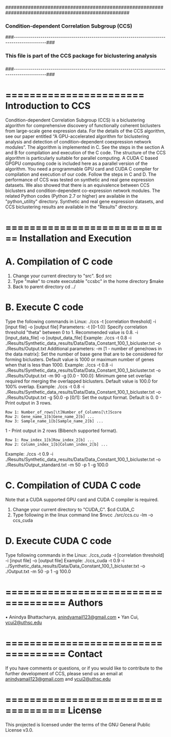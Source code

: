 ####################################################################################################
###      Condition-dependent Correlation Subgroup (CCS)                                          ###
###----------------------------------------------------------------------------------------------###
###                                                                                              ###
### This file is part of the CCS package for biclustering analysis                               ###
###                                                                                              ###
###----------------------------------------------------------------------------------------------###


=======================
Introduction to CCS
=======================

Condition-dependent Correlation Subgroup (CCS) is a biclustering algorithm for comprehensive discovery of functionally coherent biclusters from large-scale gene expression data. For the details of the CCS algorithm, see our paper entitled “A GPU-accelerated algorithm for biclustering analysis and detection of condition-dependent coexpression network modules”. The algorithm is implemented in C. See the steps in the section A and B for compilation and execution of the C code.
The structure of the CCS algorithm is particularly suitable for parallel computing. A CUDA C based GPGPU computing code is included here as a parallel version of the algorithm. You need a programmable GPU card and CUDA C complier for compilation and execution of our code. Follow the steps in C and D.
The performance of CCS was tested on synthetic and real gene expression datasets. We also showed that there is an equivalence between CCS biclusters and condition-dependent co-expression network modules. The related Python codes (Python 2.7 or higher) are available in the "python_utility" directory.
Synthetic and real gene expression datasets, and CCS biclustering results are available in the "Results" directory.


============================
Installation and Execution
============================


A. Compilation of C code
====================================
1.	Change your current directory to "src". $cd src
2.	Type "make" to create executable "ccsbc" in the home directory $make
3.	Back to parent directory cd ../


B. Execute C code
====================================

Type the following commands in Linux:
./ccs -t [correlation threshold] -i [input file] -o [output file]
Parameters:
-t [0-1.0]: Specify correlation threshold "theta" between 0 to 1. Recommended value is 0.8. -i [input_data_file] -o [output_data_file]
Example: 
./ccs -t 0.8 -i ./Results/Synthetic_data_results/Data/Data_Constant_100_1_bicluster.txt -o ./Results/Output.txt
Additional parameters:
-m [1 - number of gene/rows in the data matrix]: Set the number of base gene that are to be considered for forming biclusters. Default value is 1000 or maximum number of genes when that is less than 1000.
Example: 
./ccs -t 0.8 -i ./Results/Synthetic_data_results/Data/Data_Constant_100_1_bicluster.txt -o ./Results/Output.txt -m 90
-g [0.0 - 100.0]: Minimum gene set overlap required for merging the overlapped biclusters. Default value is 100.0 for 100% overlap.
Example: 
./ccs -t 0.8 -i ./Results/Synthetic_data_results/Data/Data_Constant_100_1_bicluster.txt -o ./Results/Output.txt -g 50.0
-p [0/1]: Set the output format. Default is 0.
0 - Print output in 3 rows. 

    Row 1: Number_of_rows[\t]Number_of_Columns[\t]Score   
    Row 2: Gene_name_1[b]Gene_name_2[b] ...    
    Row 3: Sample_name_1[b]Sample_name_2[b] ... 

1 - Print output in 2 rows (Bibench supported format). 

    Row 1: Row_index_1[b]Row_index_2[b] ...    
    Row 2: Column_index_1[b]Column_index_2[b] ...     

Example: 
./ccs -t 0.9 -i ./Results/Synthetic_data_results/Data/Data_Constant_100_1_bicluster.txt -o ./Results/Output_standard.txt -m 50 -p 1 -g 100.0




C. Compilation of CUDA C code
====================================
Note that a CUDA supported GPU card and CUDA C compiler is required.
1.	Change your current directory to "CUDA_C". $cd CUDA_C
2.	Type following in the linux command line $nvcc ./src/ccs.cu -lm -o ccs_cuda

D. Execute CUDA C code
====================================

Type following commands in the Linux: 
./ccs_cuda -t [correlation threshold] -i [input file] -o [output file]
Example: 
./ccs_cuda -t 0.9 -i ../Synthetic_data_results/Data/Data_Constant_100_1_bicluster.txt -o ./Output.txt -m 50 -p 1 -g 100.0

====================================
Authors
====================================

•	Anindya Bhattacharya, anindyamail123@gmail.com
•	Yan Cui, ycui2@uthsc.edu

====================================
Contact
====================================

If you have comments or questions, or if you would like to contribute to the further development of CCS, please send us an email at anindyamail123@gmail.com and ycui2@uthsc.edu

====================================
License
====================================

This projected is licensed under the terms of the GNU General Public License v3.0.
